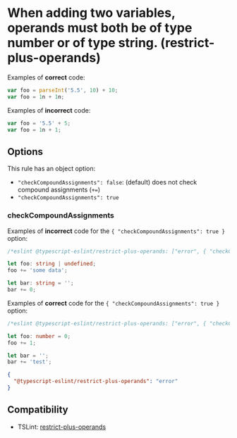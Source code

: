 # When adding two variables, operands must both be of type number or of type string. (restrict-plus-operands)

Examples of **correct** code:

```ts
var foo = parseInt('5.5', 10) + 10;
var foo = 1n + 1n;
```

Examples of **incorrect** code:

```ts
var foo = '5.5' + 5;
var foo = 1n + 1;
```

## Options

This rule has an object option:

- `"checkCompoundAssignments": false`: (default) does not check compound assignments (`+=`)
- `"checkCompoundAssignments": true`

### checkCompoundAssignments

Examples of **incorrect** code for the `{ "checkCompoundAssignments": true }` option:

```ts
/*eslint @typescript-eslint/restrict-plus-operands: ["error", { "checkCompoundAssignments": true }]*/

let foo: string | undefined;
foo += 'some data';

let bar: string = '';
bar += 0;
```

Examples of **correct** code for the `{ "checkCompoundAssignments": true }` option:

```ts
/*eslint @typescript-eslint/restrict-plus-operands: ["error", { "checkCompoundAssignments": true }]*/

let foo: number = 0;
foo += 1;

let bar = '';
bar += 'test';
```

```json
{
  "@typescript-eslint/restrict-plus-operands": "error"
}
```

## Compatibility

- TSLint: [restrict-plus-operands](https://palantir.github.io/tslint/rules/restrict-plus-operands/)
